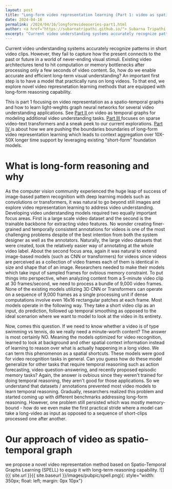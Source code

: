 ```yaml
---
layout: post
title: "Long-form video representation learning (Part 1: video as spatio-temporal graphs)"
date: 2024-04-16
permalink: /2024/04/16/longformvideoseries-part1.html
author: <a href="https://subarnatripathi.github.io/"> Subarna Tripathi </a>
excerpt: "Current video understanding systems accurately recognize patterns in short video clips, but fails to process a video content over a few seconds due to computation and memory bottleneck. We propose a video representation method based on a spatio-temporal graph learning (SPELL) to equip it with long-term reasoning ability... "  
---
```




Current video understanding systems accurately recognize patterns in short video clips. 
However, they fail to capture how the present connects to the past or future in a world of never-ending visual stimuli. 
Existing video architectures tend to hit computation or memory bottlenecks after processing only a few seconds of video content. 
So, how do we enable accurate and efficient long-term visual understanding? An important first step is to have a model that practically 
runs on long videos. To that end, we explore novel video represnetation learning methods that are equipped with long-form reasoning capability. 


This is part 1 focusing on video representation as a spatio-temporal graphs and how to learn light-weghts graph neural networks for several video understanding applications. See <a href="https://intelailabpage.github.io/2024/04/16/longformvideoseries-part2.html"> Part II </a> on video as temporal graphs for modeling additional video understanding tasks. 
<a href="https://intelailabpage.github.io/2024/04/16/longformvideoseries-part3.html"> Part III </a> focuses on sparse video-text transformers and a sneak peek to our current explorations. <a href="https://intelailabpage.github.io/2024/04/16/longformvideoseries-part4.html"> Part IV </a> is about how 
we are pushing the boundaries boundaries of long-form video representation learning which leads to context aggregation 
over 10X-50X longer time support by leveraging existing "short-form" foundation models.  


# What is long-form reasoning and why #

As the computer vision community experienced the huge leap of success of image-based pattern recognition with deep learning models such as 
convolutions or transformers, it was natural to go beyond still images and explore video representation learning to address video understanding. Developing video understanding models required two equally important focus areas. First is a large scale video dataset and the second is the trainable backbone for extracting video features. No wonder creating finer-grained and temporally consistent annotations for videos is one of the most challenging problems despite of the best intention from both the system designer as well as the annotators. Naturally, the large video datasets that were created, took the relatively easier way of annotating at the whole video label. About the second focus area, again it was natural to extend image-based models (such as CNN or transformers) for videos since videos are perceived as a collection of video frames each of them is identical in size and shape that of an image. Researchers needed to make their models which take input of sampled frames for ovbious memory constraint. To put things into perspective, when analyzing content from a 5-minute video clip at 30 frames/second, we need to process a bundle of 9,000 video frames. None of the existing models utilizing 3D CNN or Transformers can operate on a sequence of 9,000 frames as a single processing unit if dense computations involve even 16x16 rectangular patches at each frame. 
Most models operate in the following way. They take a short video clip as an input, do prediction, followed up temporal smoothing as opposed to the ideal scenarion where we want to model to look at the video in its entirety. 

Now, comes this question. If we need to know whether a video is of type swimming vs tennis, do we really need a minute-worth content? The answer is most certainly NO. Meaning the models optimized for video recognition, learned to look at background and other spatial context information instead of learning to reason over what is actually happening in a long video. We can term this phenomenon as a spatial shortcuts. These models were good for video recognition tasks in general. Can you guess how do these model generalize for other tasks that require temporal reasoning such as action forecasting, video question-answering, and recently proposed episodic memory tasks? Again, the answer is ovbious since they weren't trained for doing temporal reasoning, they aren't good for those applications. So we understand that datasets / annotations prevented most video models to learn temporal reasoning. Gradually, researchers realized this problem and started coming up with different benchmarks addressing long-form reasoning. However, one problem still persisted which was mostly memory-bound - how do we even make the first practical stride where a model can take a long-video as input as opposed to a sequence of short-clips processed one after another.  


# Our approach of video as spatio-temporal graph #
we propose a novel video representation method based on Spatio-Temporal Graphs Learning (SPELL) to equip it with long-term reasoning capability. 
![]({{ site.url }}{{ site.baseurl }}/images/pubpic/spell.png){: style="width: 350px; float: left; margin: 0px 10px"} 

